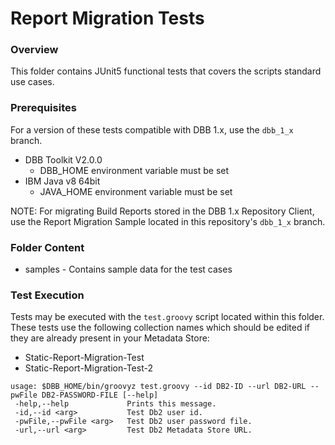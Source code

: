 # Report Migration Tests
### Overview
This folder contains JUnit5 functional tests that covers the scripts standard use cases.

### Prerequisites
For a version of these tests compatible with DBB 1.x, use the `dbb_1_x` branch.
* DBB Toolkit V2.0.0
    * DBB_HOME environment variable must be set
* IBM Java v8 64bit
    * JAVA_HOME environment variable must be set

NOTE: For migrating Build Reports stored in the DBB 1.x Repository Client, use the Report Migration Sample located in this repository's `dbb_1_x` branch.

### Folder Content
* samples - Contains sample data for the test cases

### Test Execution
Tests may be executed with the `test.groovy` script located within this folder.
These tests use the following collection names which should be edited if they are already present in your Metadata Store:
* Static-Report-Migration-Test
* Static-Report-Migration-Test-2
```
usage: $DBB_HOME/bin/groovyz test.groovy --id DB2-ID --url DB2-URL --pwFile DB2-PASSWORD-FILE [--help]
 -help,--help             Prints this message.
 -id,--id <arg>           Test Db2 user id.
 -pwFile,--pwFile <arg>   Test Db2 user password file.
 -url,--url <arg>         Test Db2 Metadata Store URL.
```